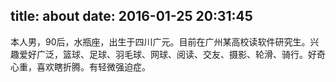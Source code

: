 title: about
date: 2016-01-25 20:31:45
---

本人男，90后，水瓶座，出生于四川广元。目前在广州某高校读软件研究生。兴趣爱好广泛，篮球、足球、羽毛球、网球、阅读、交友、摄影、轮滑、骑行。好奇心重，喜欢瞎折腾。有轻微强迫症。